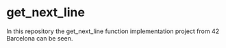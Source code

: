 # get_next_line
In this repository the get_next_line function implementation project from 42 Barcelona can be seen.
